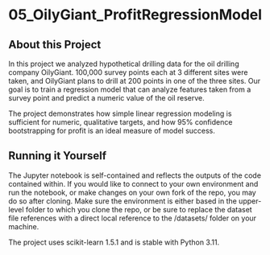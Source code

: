 # 05_OilyGiant_ProfitRegressionModel

## About this Project

In this project we analyzed hypothetical drilling data for the oil drilling company OilyGiant. 100,000 survey points each at 3 different sites were taken, and OilyGiant plans to drill at 200 points in one of the three sites. Our goal is to train a regression model that can analyze features taken from a survey point and predict a numeric value of the oil reserve. 

The project demonstrates how simple linear regression modeling is sufficient for numeric, qualitative targets, and how 95% confidence bootstrapping for profit is an ideal measure of model success.

## Running it Yourself

The Jupyter notebook is self-contained and reflects the outputs of the code contained within. If you would like to connect to your own environment and run the notebook, or make changes on your own fork of the repo, you may do so after cloning. Make sure the environment is either based in the upper-level folder to which you clone the repo, or be sure to replace the dataset file references with a direct local reference to the /datasets/ folder on your machine. 

The project uses scikit-learn 1.5.1 and is stable with Python 3.11.